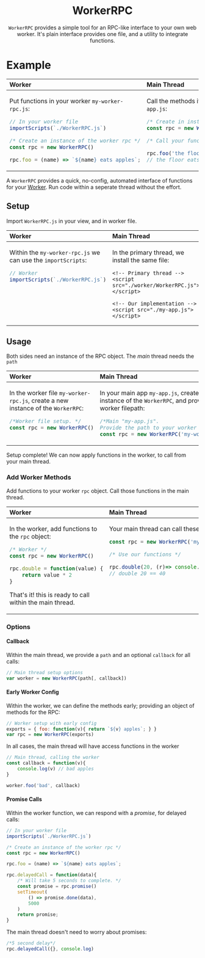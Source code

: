 <div align="center">

# WorkerRPC

`WorkerRPC` provides a simple tool for an RPC-like interface to your own web worker.
It's plain interface provides one file, and a utility to integrate functions.

</div>

# Example

<table>
<thead><tr>
  <th align="left">Worker</th>
  <th align="left">Main Thread</th>
</tr></thead>
<tbody><tr valign="top"><td>

Put functions in your worker `my-worker-rpc.js`:

```js
// In your worker file
importScripts(`./WorkerRPC.js`)

/* Create an instance of the worker rpc */
const rpc = new WorkerRPC()

rpc.foo = (name) => `${name} eats apples`;
```

</td><td>

Call the methods it in the _primary_ thread `main-app.js`:

```js
/* Create in instance of the Worker RPC */
const rpc = new WorkerRPC('my-worker-rpc.js')

/* Call your functions */

rpc.foo('the floor', console.log)
// the floor eats apples.
```

</td></tbody></table>

A `WorkerRPC` provides a quick, no-config, automated interface of functions for your [Worker](https://developer.mozilla.org/en-US/docs/Web/API/Worker). Run code within a seperate thread without the effort.


## Setup

Import `WorkerRPC.js` in your view, and in worker file.

<table>
<thead><tr>
  <th align="left">Worker</th>
  <th align="left">Main Thread</th>
</tr></thead>
<tbody><tr valign="top"><td>

Within the `my-worker-rpc.js` we can use the `importScripts`:

```js
// Worker
importScripts(`./WorkerRPC.js`)
```

</td><td>

In the primary thread, we install the same file:

```jinja
<!-- Primary thread -->
<script src="./worker/WorkerRPC.js"></script>

<!-- Our implementation -->
<script src="./my-app.js"></script>
```

</td></tbody></table>


## Usage

Both sides need an instance of the RPC object. The _main_ thread needs the `path`

<table>
<thead><tr>
  <th align="left">Worker</th>
  <th align="left">Main Thread</th>
</tr></thead>
<tbody><tr valign="top"><td>

In the worker file `my-worker-rpc.js`, create a new instance of the `WorkerRPC`:
```js
/*Worker file setup. */
const rpc = new WorkerRPC()
```

</td><td>

In your main app `my-app.js`, create a new instance of the `WorkerRPC`,
and provide the worker filepath:

```js
/*Main "my-app.js".
Provide the path to your worker file */
const rpc = new WorkerRPC('my-worker-rpc.js')
```

</td></tbody></table>


Setup complete! We can now apply functions in the worker, to call from your main thread.


### Add Worker Methods

Add functions to your worker `rpc` object. Call those functions in the main thread.

<table>
<thead><tr>
  <th align="left">Worker</th>
  <th align="left">Main Thread</th>
</tr></thead>
<tbody><tr valign="top"><td>

In the worker, add functions to the `rpc` object:

```js
/* Worker */
const rpc = new WorkerRPC()

rpc.double = function(value) {
    return value * 2
}
```

That's it! this is ready to call within the main thread.

</td><td>

Your main thread can call these functions

```js
const rpc = new WorkerRPC('my-worker-rpc.js')

/* Use our functions */

rpc.double(20, (r)=> console.log('double 20 ==', r))
// double 20 == 40
```

</td></tbody></table>


### Options


#### Callback

Within the main thread, we provide a `path` and an optional `callback` for all calls:

```js
// Main thread setup options
var worker = new WorkerRPC(path[, callback])
```

#### Early Worker Config

Within the worker, we can define the methods early; providing an object of methods for the RPC:

```js
// Worker setup with early config
exports = { foo: function(v){ return `${v} apples`; } }
var rpc = new WorkerRPC(exports)
```


In all cases, the main thread will have access functions in the worker

```js
// Main thread, calling the worker
const callback = function(v){
    console.log(v) // bad apples
}

worker.foo('bad', callback)
```


#### Promise Calls

Within the worker function, we can respond with a _promise_, for delayed calls:


```js
// In your worker file
importScripts(`./WorkerRPC.js`)

/* Create an instance of the worker rpc */
const rpc = new WorkerRPC()

rpc.foo = (name) => `${name} eats apples`;

rpc.delayedCall = function(data){
    /* Will take 5 seconds to complete. */
    const promise = rpc.promise()
    setTimeout(
        () => promise.done(data),
        5000
    )
    return promise;
}
```

The main thread doesn't need to worry about promises:

```js
/*5 second delay*/
rpc.delayedCall({}, console.log)
```